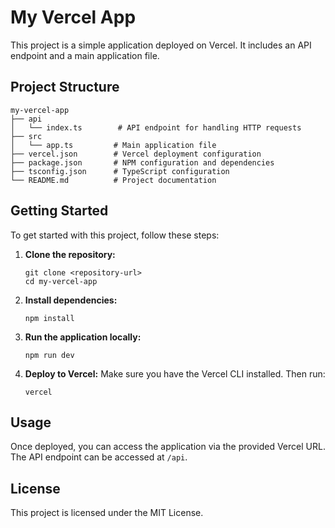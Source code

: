 # My Vercel App

This project is a simple application deployed on Vercel. It includes an API endpoint and a main application file.

## Project Structure

```
my-vercel-app
├── api
│   └── index.ts        # API endpoint for handling HTTP requests
├── src
│   └── app.ts         # Main application file
├── vercel.json        # Vercel deployment configuration
├── package.json       # NPM configuration and dependencies
├── tsconfig.json      # TypeScript configuration
└── README.md          # Project documentation
```

## Getting Started

To get started with this project, follow these steps:

1. **Clone the repository:**
   ```
   git clone <repository-url>
   cd my-vercel-app
   ```

2. **Install dependencies:**
   ```
   npm install
   ```

3. **Run the application locally:**
   ```
   npm run dev
   ```

4. **Deploy to Vercel:**
   Make sure you have the Vercel CLI installed. Then run:
   ```
   vercel
   ```

## Usage

Once deployed, you can access the application via the provided Vercel URL. The API endpoint can be accessed at `/api`.

## License

This project is licensed under the MIT License.